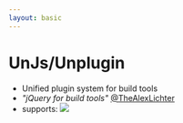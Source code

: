 ```yaml
---
layout: basic
---
```


<h1>
    <simple-icons:unjs class="baseColor mr-2" />UnJs/Unplugin
</h1>

<!-- <WindowWrapper height="body">
  <iframe
    height="100%"
    src="https://unplugin.unjs.io/"
    width="100%"
  />
</WindowWrapper> -->

<v-clicks>

- Unified plugin system for build tools
- _"jQuery for build tools"_ [@TheAlexLichter](https://www.lichter.io/)
- <span class="block">supports:</span>
  <img src="/assets/supported-build-tools-from-unplugin.unjs.io.png" class="block" />

</v-clicks>
